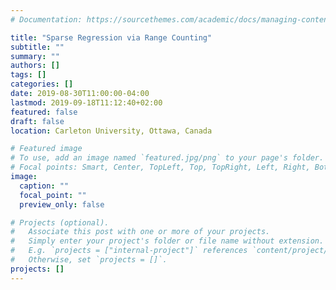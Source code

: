 ```yaml
---
# Documentation: https://sourcethemes.com/academic/docs/managing-content/

title: "Sparse Regression via Range Counting"
subtitle: ""
summary: ""
authors: []
tags: []
categories: []
date: 2019-08-30T11:00:00-04:00
lastmod: 2019-09-18T11:12:40+02:00
featured: false
draft: false
location: Carleton University, Ottawa, Canada

# Featured image
# To use, add an image named `featured.jpg/png` to your page's folder.
# Focal points: Smart, Center, TopLeft, Top, TopRight, Left, Right, BottomLeft, Bottom, BottomRight.
image:
  caption: ""
  focal_point: ""
  preview_only: false

# Projects (optional).
#   Associate this post with one or more of your projects.
#   Simply enter your project's folder or file name without extension.
#   E.g. `projects = ["internal-project"]` references `content/project/deep-learning/index.md`.
#   Otherwise, set `projects = []`.
projects: []
---
```


